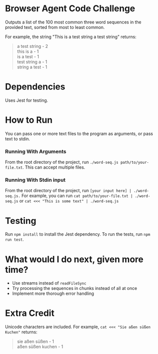 # Browser Agent Code Challenge
Outputs a list of the 100 most common three word sequences in the provided text, sorted from most to least common.

For example, the string "This is a test string a test string" returns:

> a test string - 2\
> this is a - 1\
> is a test - 1\
> test string a - 1\
> string a test - 1

# Dependencies
Uses Jest for testing.

# How to Run
You can pass one or more text files to the program as arguments, or pass text to stdin.

### Running With Arguments
From the root directory of the project, run `./word-seq.js path/to/your-file.txt`. This can accept multiple files.

### Running With Stdin input
From the root directory of the project, run `[your input here] | ./word-seq.js.` For example, you can run `cat path/to/your-file.txt | ./word-seq.js` or `cat <<< "This is some text" | ./word-seq.js`

# Testing
Run `npm install` to install the Jest dependency. To run the tests, run `npm run test`.

# What would I do next, given more time?
- Use streams instead of `readFileSync`
- Try processing the sequences in chunks instead of all at once
- Implement more thorough error handling

# Extra Credit
Unicode characters are included. For example, `cat <<< "Sie aßen süßen Kuchen"` returns:

> sie aßen süßen - 1\
> aßen süßen kuchen - 1

